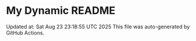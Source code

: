 # My Dynamic README
Updated at: Sat Aug 23 23:18:55 UTC 2025
This file was auto-generated by GitHub Actions.
